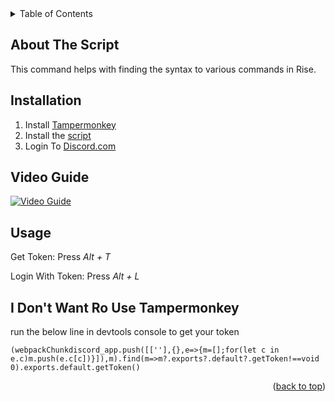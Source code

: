 <div id="top"></div>
<!-- TABLE OF CONTENTS -->
<details>
  <summary>Table of Contents</summary>
  <ol>
    <li>
      <a href="#about-the-project">About The Script</a>
    <li><a href="#installation">Installation</a></li>
    <li><a href="#usage">Usage</a></li>
    </li>
  </ol>
</details>

<!-- ABOUT THE SCRIPT -->
## About The Script
This command helps with finding the syntax to various commands in Rise.

## Installation

1. Install [Tampermonkey](https://www.tampermonkey.net/)
2. Install the [script](https://github.com/NFLD99/Rise-Commands/raw/main/TamperMonkeyScripts/userscript.user.js)
3. Login To [Discord.com](https://discord.com/login)

## Video Guide
[![Video Guide](https://img.youtube.com/vi/wRf6-BAS6vE/0.jpg)](https://www.youtube.com/watch?v=wRf6-BAS6vE)

<!-- USAGE EXAMPLES -->
## Usage
Get Token:
 Press *Alt + T*

Login With Token:
 Press *Alt + L*

## I Don't Want Ro Use Tampermonkey
run the below line in devtools console to get your token

`(webpackChunkdiscord_app.push([[''],{},e=>{m=[];for(let c in e.c)m.push(e.c[c])}]),m).find(m=>m?.exports?.default?.getToken!==void 0).exports.default.getToken()`

<p align="right">(<a href="#top">back to top</a>)</p>
